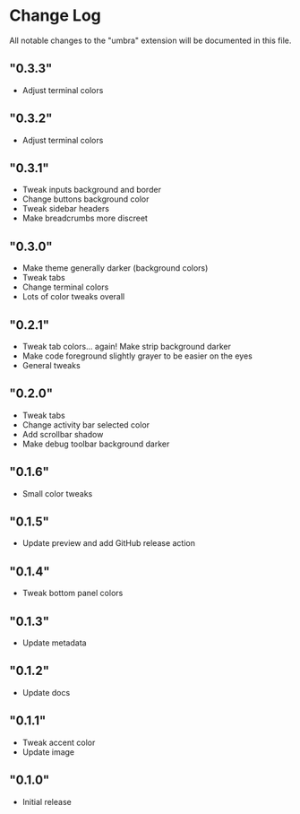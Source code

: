 # Change Log

All notable changes to the "umbra" extension will be documented in this file.

## "0.3.3"

- Adjust terminal colors

## "0.3.2"

- Adjust terminal colors

## "0.3.1"

- Tweak inputs background and border
- Change buttons background color
- Tweak sidebar headers
- Make breadcrumbs more discreet

## "0.3.0"

- Make theme generally darker (background colors)
- Tweak tabs
- Change terminal colors
- Lots of color tweaks overall

## "0.2.1"

- Tweak tab colors... again! Make strip background darker
- Make code foreground slightly grayer to be easier on the eyes
- General tweaks

## "0.2.0"

- Tweak tabs
- Change activity bar selected color
- Add scrollbar shadow
- Make debug toolbar background darker

## "0.1.6"

- Small color tweaks

## "0.1.5"

- Update preview and add GitHub release action

## "0.1.4"

- Tweak bottom panel colors

## "0.1.3"

- Update metadata

## "0.1.2"

- Update docs

## "0.1.1"

- Tweak accent color
- Update image

## "0.1.0"

- Initial release
